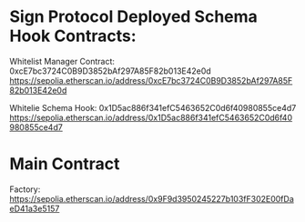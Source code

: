 # Sign Protocol Deployed Schema Hook Contracts:

Whitelist Manager Contract: 0xcE7bc3724C0B9D3852bAf297A85F82b013E42e0d
https://sepolia.etherscan.io/address/0xcE7bc3724C0B9D3852bAf297A85F82b013E42e0d

Whitelie Schema Hook: 0x1D5ac886f341efC5463652C0d6f40980855ce4d7
https://sepolia.etherscan.io/address/0x1D5ac886f341efC5463652C0d6f40980855ce4d7

# Main Contract
Factory: https://sepolia.etherscan.io/address/0x9F9d3950245227b103fF302E00fDaeD41a3e5157
